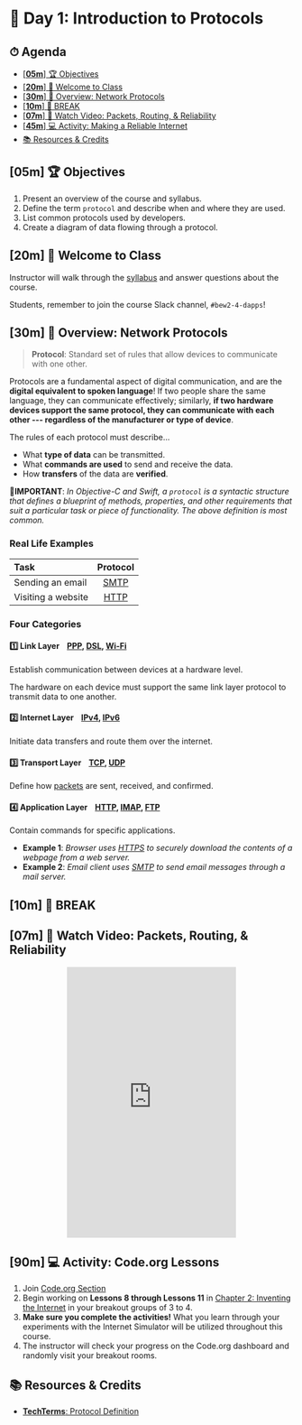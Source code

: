 <!-- Run this slideshow via the following command: -->
<!-- reveal-md README.md -w -->
# 📜 Day 1: Introduction to Protocols

<!-- > -->

<!-- omit in toc -->
## ⏱ Agenda

- [[**05m**] 🏆 Objectives](#05m--objectives)
- [[**20m**] 👋 Welcome to Class](#20m--welcome-to-class)
- [[**30m**] 📖 Overview: Network Protocols](#30m--overview-network-protocols)
- [[**10m**] 🌴 BREAK](#10m--break)
- [[**07m**] 📼 Watch Video: Packets, Routing, & Reliability](#07m--watch-video-packets-routing--reliability)
- [[**45m**] 💻 Activity: Making a Reliable Internet](#45m--activity-making-a-reliable-internet)
- [📚 Resources & Credits](#-resources--credits)

<!-- > -->

## [**05m**] 🏆 Objectives

1. Present an overview of the course and syllabus.
1. Define the term `protocol` and describe when and where they are used.
1. List common protocols used by developers.
1. Create a diagram of data flowing through a protocol.

<!-- > -->

## [**20m**] 👋 Welcome to Class

Instructor will walk through the [syllabus](https://make.sc/bew2.4) and answer questions about the course.

Students, remember to join the course Slack channel, `#bew2-4-dapps`!

<!-- > -->

## [**30m**] 📖 Overview: Network Protocols

<!-- > -->

> **Protocol**: Standard set of rules that allow devices to communicate with one other.

 Protocols are a fundamental aspect of digital communication, and are the **digital equivalent to spoken language**! If two people share the same language, they can communicate effectively; similarly, **if two hardware devices support the same protocol, they can communicate with each other --- regardless of the manufacturer or type of device**.

The rules of each protocol must describe...

- What **type of data** can be transmitted.
- What **commands are used** to send and receive the data.
- How **transfers** of the data are **verified**.

📲**IMPORTANT**: _In Objective-C and Swift, a `protocol` is a syntactic structure that defines a blueprint of methods, properties, and other requirements that suit a particular task or piece of functionality. The above definition is most common._

<!-- > -->

### Real Life Examples

| Task | Protocol |
| :--- | :------: |
| Sending an email | [SMTP](https://techterms.com/definition/smtp) |
| Visiting a website | [HTTP](https://techterms.com/definition/http) |

<!-- > -->

<!-- > -->

### Four Categories

<!-- > -->

#### :one: Link Layer&nbsp;&nbsp;&nbsp;&nbsp;[PPP](https://techterms.com/definition/ppp), [DSL](https://techterms.com/definition/dsl), [Wi-Fi](https://techterms.com/definition/wi-fi)

Establish communication between devices at a hardware level.

The hardware on each device must support the same link layer protocol to transmit data to one another.

<!-- > -->

#### :two: Internet Layer&nbsp;&nbsp;&nbsp;&nbsp;[IPv4](https://techterms.com/definition/ipv4), [IPv6](https://techterms.com/definition/ipv6)

Initiate data transfers and route them over the internet.

<!-- > -->

#### :three: Transport Layer&nbsp;&nbsp;&nbsp;&nbsp;[TCP](https://techterms.com/definition/tcp), [UDP](https://techterms.com/definition/udp)

Define how [packets](https://techterms.com/definition/packet) are sent, received, and confirmed.

<!-- > -->

#### :four: Application Layer&nbsp;&nbsp;&nbsp;&nbsp;[HTTP](https://techterms.com/definition/http), [IMAP](https://techterms.com/definition/imap), [FTP](https://techterms.com/definition/ftp)

Contain commands for specific applications.

- **Example 1**: _Browser uses [HTTPS](https://techterms.com/definition/https) to securely download the contents of a webpage from a web server._
- **Example 2**: _Email client uses [SMTP](https://techterms.com/definition/smtp) to send email messages through a mail server._

<!-- > -->

## [**10m**] 🌴 BREAK

<!-- > -->

## [**07m**] 📼 Watch Video: Packets, Routing, & Reliability

<p align="center">
  <iframe height="480" src="https://www.youtube.com/embed/AYdF7b3nMto" frameborder="0" allow="accelerometer; autoplay; encrypted-media; gyroscope; picture-in-picture" allowfullscreen></iframe>
</p>

<!-- > -->

## [**90m**] 💻 Activity: Code.org Lessons

1. Join [Code.org Section](https://studio.code.org/join/RZFRVG)
1. Begin working on **Lessons 8 through Lessons 11** in [Chapter 2: Inventing the Internet](https://studio.code.org/s/csp1-2018?section_id=2909525&viewAs=Student) in your breakout groups of 3 to 4.
1. **Make sure you complete the activities!** What you learn through your experiments with the Internet Simulator will be utilized throughout this course.
1. The instructor will check your progress on the Code.org dashboard and randomly visit your breakout rooms.

<!-- > -->

## 📚 Resources & Credits

- [**TechTerms**: Protocol Definition](https://techterms.com/definition/protocol)

